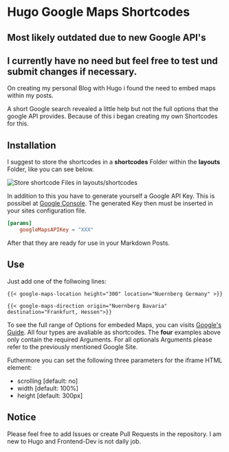 # Hugo Google Maps Shortcodes

## Most likely outdated due to new Google API's 
I currently have no need but feel free to test und submit changes if necessary.
---

On creating my personal Blog with Hugo i found the need to embed maps within my posts.

A short Google search revealed a little help but not the full options that the google API provides. Because of this i began creating my own Shortcodes for this.

## Installation

I suggest to store the shortcodes in a **shortcodes** Folder within the **layouts** Folder, like you can see below.

![Store shortcode Files in layouts/shortcodes](./shortcodes.png)

In addition to this you have to generate yourself a Google API Key. This is possibel at [Google Console](https://console.cloud.google.com/apis/). The generated Key then must be inserted in your sites configuration file.

```toml
[params]
   	googleMapsAPIKey = "XXX"
```

After that they are ready for use in your Markdown Posts. 

## Use

Just add one of the follwoing lines:

```
{{< google-maps-location height="300" location="Nuernberg Germany" >}}

{{< google-maps-direction origin="Nuernberg Bavaria" destination="Frankfurt, Hessen">}}
```

To see the full range of Options for embeded Maps, you can visits [Google's Guide](https://developers.google.com/maps/documentation/embed/guide). All four types are avaliable as shortcodes. The **four** examples above only contain the required Arguments. For all optionals Arguments please refer to the previously mentioned Google Site.

Futhermore you can set the following three parameters for the iframe HTML element:

- scrolling [default: no]
- width [default: 100%]
- height [default: 300px]

## Notice

Please feel free to add Issues or create Pull Requests in the repository. I am new to Hugo and Frontend-Dev is not daily job.
